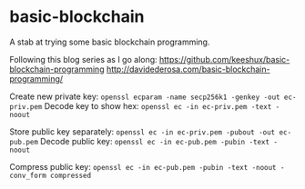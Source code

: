 # basic-blockchain
A stab at trying some basic blockchain programming.


Following this blog series as I go along:
https://github.com/keeshux/basic-blockchain-programming
http://davidederosa.com/basic-blockchain-programming/


Create new private key: `openssl ecparam -name secp256k1 -genkey -out ec-priv.pem`
Decode key to show hex: `openssl ec -in ec-priv.pem -text -noout`

Store public key separately: `openssl ec -in ec-priv.pem -pubout -out ec-pub.pem`
Decode public key: `openssl ec -in ec-pub.pem -pubin -text -noout`

Compress public key: `openssl ec -in ec-pub.pem -pubin -text -noout -conv_form compressed`